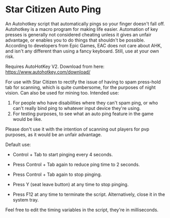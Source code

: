 # Star Citizen Auto Ping
An Autohotkey script that automatically pings so your finger doesn't fall off. Autohotkey is a macro program for making life easier. Automation of key presses is generally not considered cheating unless it gives an unfair advantage, or enables you to do things that shouldn't be possible. According to developers from Epic Games, EAC does not care about AHK, and isn't any different than using a fancy keyboard. Still, use at your own risk.

Requires AutoHotKey V2. Download from here: https://www.autohotkey.com/download/

For use with Star Citizen to rectify the issue of having to spam press-hold tab for scanning, which is quite cumbersome, for the purposes of night vision. Can also be used for mining too.
Intended use: 
1. For people who have disabilities where they can't spam ping, or who can't really bind ping to whatever input device they're using.
2. For testing purposes, to see what an auto ping feature in the game would be like.

Please don't use it with the intention of scanning out players for pvp purposes, as it would be an unfair advantage.

Default use:

- Control + Tab to start pinging every 4 seconds.

- Press Control + Tab again to reduce ping time to 2 seconds.

- Press Control + Tab again to stop pinging.

- Press Y (seat leave button) at any time to stop pinging.

- Press F12 at any time to terminate the script. Alternatively, close it in the system tray.

Feel free to edit the timing variables in the script, they're in milliseconds.
